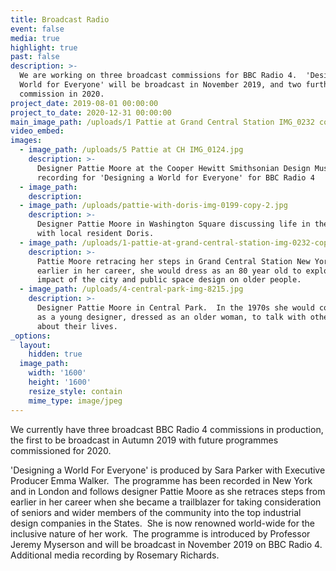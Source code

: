 ```yaml
---
title: Broadcast Radio
event: false
media: true
highlight: true
past: false
description: >-
  We are working on three broadcast commissions for BBC Radio 4.  'Designing a
  World for Everyone' will be broadcast in November 2019, and two further
  commission in 2020.
project_date: 2019-08-01 00:00:00
project_to_date: 2020-12-31 00:00:00
main_image_path: /uploads/1 Pattie at Grand Central Station IMG_0232 copy.jpg
video_embed:
images:
  - image_path: /uploads/5 Pattie at CH IMG_0124.jpg
    description: >-
      Designer Pattie Moore at the Cooper Hewitt Smithsonian Design Museum -
      recording for 'Designing a World for Everyone' for BBC Radio 4
  - image_path:
    description:
  - image_path: /uploads/pattie-with-doris-img-0199-copy-2.jpg
    description: >-
      Designer Pattie Moore in Washington Square discussing life in the city
      with local resident Doris.
  - image_path: /uploads/1-pattie-at-grand-central-station-img-0232-copy.jpg
    description: >-
      Pattie Moore retracing her steps in Grand Central Station New York, where
      earlier in her career, she would dress as an 80 year old to explore the
      impact of the city and public space design on older people.
  - image_path: /uploads/4-central-park-img-8215.jpg
    description: >-
      Designer Pattie Moore in Central Park.  In the 1970s she would come here
      as a young designer, dressed as an older woman, to talk with other seniors
      about their lives.
_options:
  layout:
    hidden: true
  image_path:
    width: '1600'
    height: '1600'
    resize_style: contain
    mime_type: image/jpeg
---
```


We currently have three broadcast BBC Radio 4 commissions in production, the first to be broadcast in Autumn 2019 with future programmes commissioned for 2020.

'Designing a World For Everyone' is produced by Sara Parker with Executive Producer Emma Walker.&nbsp; The programme has been recorded in New York and in London and follows designer Pattie Moore as she retraces steps from earlier in her career when she became a trailblazer for taking consideration of seniors and wider members of the community into the top industrial design companies in the States.&nbsp; She is now renowned world-wide for the inclusive nature of her work.&nbsp; The programme is introduced by Professor Jeremy Myserson and will be broadcast in November 2019 on BBC Radio 4.&nbsp; Additional media recording by Rosemary Richards.